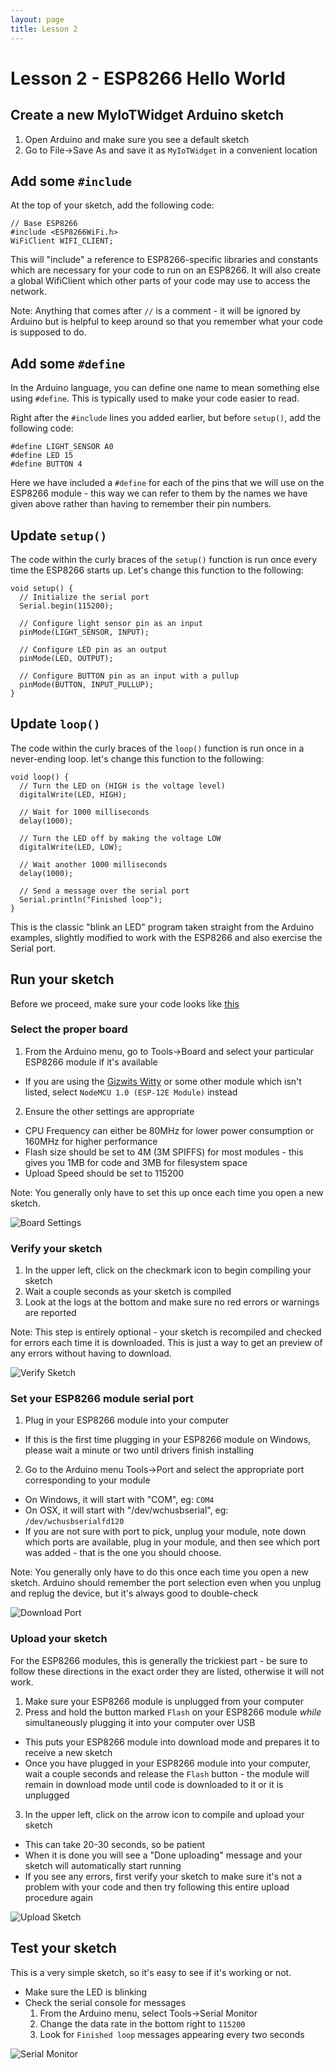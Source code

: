 ```yaml
---
layout: page
title: Lesson 2
---
```


# Lesson 2 - ESP8266 Hello World

## Create a new MyIoTWidget Arduino sketch

1. Open Arduino and make sure you see a default sketch
2. Go to File->Save As and save it as ```MyIoTWidget``` in a convenient location

## Add some ```#include```

At the top of your sketch, add the following code:

```
// Base ESP8266
#include <ESP8266WiFi.h>
WiFiClient WIFI_CLIENT;
```

This will "include" a reference to ESP8266-specific libraries and constants which are necessary for your code to run on an ESP8266. It will also create a global WifiClient which other parts of your code may use to access the network.

Note: Anything that comes after ```//``` is a comment - it will be ignored by Arduino but is helpful to keep around so that you remember what your code is supposed to do.


## Add some ```#define```

In the Arduino language, you can define one name to mean something else using ```#define```. This is typically used to make your code easier to read. 

Right after the ```#include``` lines you added earlier, but before ```setup()```, add the following code:

```
#define LIGHT_SENSOR A0
#define LED 15
#define BUTTON 4
```

Here we have included a ```#define``` for each of the pins that we will use on the ESP8266 module - this way we can refer to them by the names we have given above rather than having to remember their pin numbers.


## Update ```setup()```

The code within the curly braces of the ```setup()``` function is run once every time the ESP8266 starts up. Let's change this function to the following: 

```
void setup() {
  // Initialize the serial port
  Serial.begin(115200);

  // Configure light sensor pin as an input
  pinMode(LIGHT_SENSOR, INPUT);

  // Configure LED pin as an output
  pinMode(LED, OUTPUT);

  // Configure BUTTON pin as an input with a pullup
  pinMode(BUTTON, INPUT_PULLUP);
}
```

## Update ```loop()```

The code within the curly braces of the ```loop()``` function is run once in a never-ending loop. let's change this function to the following:

```
void loop() {
  // Turn the LED on (HIGH is the voltage level)
  digitalWrite(LED, HIGH);

  // Wait for 1000 milliseconds
  delay(1000);

  // Turn the LED off by making the voltage LOW
  digitalWrite(LED, LOW);

  // Wait another 1000 milliseconds
  delay(1000);

  // Send a message over the serial port
  Serial.println("Finished loop");
}
```

This is the classic "blink an LED" program taken straight from the Arduino examples, slightly modified to work with the ESP8266 and also exercise the Serial port. 


## Run your sketch

Before we proceed, make sure your code looks like [this](MyIoTWidget.ino)

### Select the proper board

1. From the Arduino menu, go to Tools->Board and select your particular ESP8266 module if it's available
  * If you are using the [Gizwits Witty](../Witty/info.html) or some other module which isn't listed, select ```NodeMCU 1.0 (ESP-12E Module)``` instead
2. Ensure the other settings are appropriate
  * CPU Frequency can either be 80MHz for lower power consumption or 160MHz for higher performance
  * Flash size should be set to 4M (3M SPIFFS) for most modules - this gives you 1MB for code and 3MB for filesystem space
  * Upload Speed should be set to 115200

Note: You generally only have to set this up once each time you open a new sketch. 

![Board Settings](board_settings.png "Board Settings")


### Verify your sketch

1. In the upper left, click on the checkmark icon to begin compiling your sketch
2. Wait a couple seconds as your sketch is compiled
3. Look at the logs at the bottom and make sure no red errors or warnings are reported

Note: This step is entirely optional - your sketch is recompiled and checked for errors each time it is downloaded. This is just a way to get an preview of any errors without having to download.

![Verify Sketch](verify_sketch.png "Verify Sketch")

### Set your ESP8266 module serial port

1. Plug in your ESP8266 module into your computer
  * If this is the first time plugging in your ESP8266 module on Windows, please wait a minute or two until drivers finish installing
2. Go to the Arduino menu Tools->Port and select the appropriate port corresponding to your module
  * On Windows, it will start with "COM", eg: ```COM4```
  * On OSX, it will start with "/dev/wchusbserial", eg: ```/dev/wchusbserialfd120```
  * If you are not sure with port to pick, unplug your module, note down which ports are available, plug in your module, and then see which port was added - that is the one you should choose.

Note: You generally only have to do this once each time you open a new sketch. Arduino should remember the port selection even when you unplug and replug the device, but it's always good to double-check

![Download Port](download_port.png "Download Port")

### Upload your sketch

For the ESP8266 modules, this is generally the trickiest part - be sure to follow these directions in the exact order they are listed, otherwise it will not work.

1. Make sure your ESP8266 module is unplugged from your computer
2. Press and hold the button marked ```Flash``` on your ESP8266 module *while* simultaneously plugging it into your computer over USB
  * This puts your ESP8266 module into download mode and prepares it to receive a new sketch
  * Once you have plugged in your ESP8266 module into your computer, wait a couple seconds and release the ```Flash``` button - the module will remain in download mode until code is downloaded to it or it is unplugged
3. In the upper left, click on the arrow icon to compile and upload your sketch
  * This can take 20-30 seconds, so be patient
  * When it is done you will see a "Done uploading" message and your sketch will automatically start running
  * If you see any errors, first verify your sketch to make sure it's not a problem with your code and then try following this entire upload procedure again

![Upload Sketch](upload_sketch.png "Upload Sketch")


## Test your sketch

This is a very simple sketch, so it's easy to see if it's working or not.

* Make sure the LED is blinking
* Check the serial console for messages
  1. From the Arduino menu, select Tools->Serial Monitor
  2. Change the data rate in the bottom right to ```115200```
  3. Look for ```Finished loop``` messages appearing every two seconds

![Serial Monitor](serial_monitor.png "Serial Monitor")



